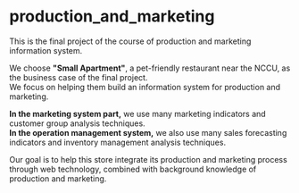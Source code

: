 # production_and_marketing

 This is the final project of the course of production and marketing information system.
 
 We choose <b>"Small Apartment"</b>, a pet-friendly restaurant near the NCCU, as the business case of the final project.<br>
 We focus on helping them build an information system for production and marketing.<br>
 
 <b>In the marketing system part,</b> we use many marketing indicators and customer group analysis techniques.<br>
 <b>In the operation management system,</b> we also use many sales forecasting indicators and inventory management analysis techniques.<br>
 
 Our goal is to help this store integrate its production and marketing process through web technology, combined with background knowledge of production and marketing.
